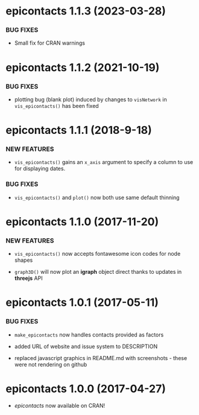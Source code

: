 epicontacts 1.1.3 (2023-03-28)
==================

### BUG FIXES

- Small fix for CRAN warnings


epicontacts 1.1.2 (2021-10-19)
==================

### BUG FIXES

- plotting bug (blank plot) induced by changes to `visNetwork` in `vis_epicontacts()` has been 
  fixed


epicontacts 1.1.1 (2018-9-18)
==================

### NEW FEATURES

* `vis_epicontacts()` gains an `x_axis` argument to specify a column to use for
  displaying dates.

### BUG FIXES

- `vis_epicontacts()` and `plot()` now both use same default thinning

epicontacts 1.1.0 (2017-11-20)
==================

### NEW FEATURES

- `vis_epicontacts()` now accepts fontawesome icon codes for node shapes

- `graph3D()` will now plot an **igraph** object direct thanks to updates in **threejs** API


epicontacts 1.0.1 (2017-05-11)
==================

### BUG FIXES

- `make_epicontacts` now handles contacts provided as factors

- added URL of website and issue system to DESCRIPTION

- replaced javascript graphics in README.md with screenshots - these were not
  rendering on github



epicontacts 1.0.0 (2017-04-27)
==================

- *epicontacts* now available on CRAN!

